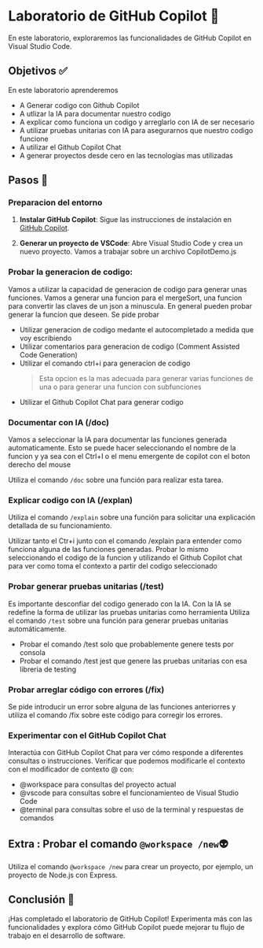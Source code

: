 # Laboratorio de GitHub Copilot 🔬

En este laboratorio, exploraremos las funcionalidades de GitHub Copilot en Visual Studio Code.

## Objetivos ✅

En este laboratorio aprenderemos
* A Generar codigo con Github Copilot
* A utlizar la IA para documentar nuestro codigo
* A explicar como funciona un codigo y arreglarlo con IA de ser necesario
* A utilizar pruebas unitarias con IA para asegurarnos que nuestro codigo funcione
* A utilizar el Github Copilot Chat
* A generar proyectos desde cero en las tecnologias mas utilizadas

## Pasos 🚀

### Preparacion del entorno

1. **Instalar GitHub Copilot**: Sigue las instrucciones de instalación en [GitHub Copilot](https://copilot.github.com/).

2. **Generar un proyecto de VSCode**: Abre Visual Studio Code y crea un nuevo proyecto. Vamos a trabajar sobre un archivo CopilotDemo.js

### Probar la generacion de codigo:

   Vamos a utilizar la capacidad de generacion de codigo para generar unas funciones. Vamos a generar una funcion para el mergeSort, una funcion para convertir las claves de un json a minuscula. En general pueden probar generar la funcion que deseen. 
   Se pide probar
   * Utilizar generacion de codigo medante el autocompletado a medida que voy escribiendo
   * Utilizar comentarios para generacion de codigo (Comment Assisted Code Generation)
   * Utilizar el comando ctrl+i para generacion de codigo
     > Esta opcion es la mas adecuada para generar varias funciones de una o para generar una funcion con subfunciones
   * Utilizar el Github Copilot Chat para generar codigo
      
### Documentar con IA (/doc)

Vamos a seleccionar la IA para documentar las funciones generada automaticamente. Esto se puede hacer seleccionando el nombre de la funcion y ya sea con el Ctrl+I o el menu emergente de copilot con el boton derecho del mouse

Utiliza el comando `/doc` sobre una función para realizar esta tarea.

### Explicar codigo con IA (/explan)

Utiliza el comando `/explain` sobre una función para solicitar una explicación detallada de su funcionamiento.

Utilizar tanto el Ctr+i junto con el comando /explain para entender como funciona alguna de las funciones generadas. Probar lo mismo seleccionando el codigo de la funcion y utilizando el Github Copilot chat para ver como toma el contexto a partir del codigo seleccionado

### Probar generar pruebas unitarias (/test)

Es importante desconfiar del codigo generado con la IA. 
Con la IA se redefine la forma de utilizar las pruebas unitarias como herramienta
Utiliza el comando `/test` sobre una función para generar pruebas unitarias automáticamente.
* Probar el comando /test solo que probablemente genere tests por consola
* Probar el comando /test jest que genere las pruebas unitarias con esa libreria de testing

### Probar arreglar código con errores (/fix)

Se pide introducir un error sobre alguna de las funciones anteriorres y utiliza el comando /fix sobre este código para corregir los errores.

### Experimentar con  el GitHub Copilot Chat
Interactúa con GitHub Copilot Chat para ver cómo responde a diferentes consultas o instrucciones.
Verificar que podemos modificarle el contexto con el modificador de contexto @ con:
* @workspace para consultas del proyecto actual
* @vscode para consultas sobre el funcionamienteo de Visual Studio Code
* @terminal para consultas sobre el uso de la terminal y respuestas de comandos

## Extra :  Probar el comando `@workspace /new`👽

   Utiliza el comando `@workspace /new` para crear un proyecto, por ejemplo, un proyecto de Node.js con Express.

## Conclusión 🎉

¡Has completado el laboratorio de GitHub Copilot! Experimenta más con las funcionalidades y explora cómo GitHub Copilot puede mejorar tu flujo de trabajo en el desarrollo de software.
